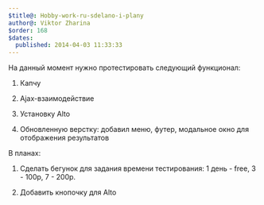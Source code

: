 ```yaml
---
$title@: Hobby-work-ru-sdelano-i-plany
author@: Viktor Zharina
$order: 168
$dates:
  published: 2014-04-03 11:33:33
---
```

На данный момент нужно протестировать следующий функционал:

1) Капчу

2) Ajax-взаимодействие

3) Установку Alto

4) Обновленную верстку: добавил меню, футер, модальное окно для отображения результатов



В планах:

1) Сделать бегунок для задания времени тестирования: 1 день - free, 3 - 100р, 7 - 200р.

2) Добавить кнопочку для Alto

